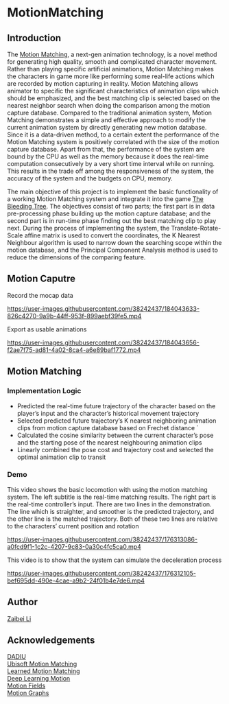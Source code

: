 # MotionMatching

## Introduction
The [Motion Matching](https://www.gameanim.com/2016/05/03/motion-matching-ubisofts-honor/), a next-gen animation technology, is a novel method for generating high quality, smooth and complicated character movement. Rather than playing specific artificial animations, Motion Matching makes the characters in game more like performing some real-life actions which are recorded by motion capturing in reality. Motion Matching allows animator to specific the significant characteristics of animation clips which should be emphasized, and the best matching clip is selected based on the nearest neighbor search when doing the comparison among the motion capture database. Compared to the traditional animation system, Motion Matching demonstrates a simple and effective approach to modify the current animation system by directly generating new motion database. Since it is a data-driven method, to a certain extent the performance of the Motion Matching system is positively correlated with the size of the motion capture database. Apart from that, the performance of the system are bound by the CPU as well as the memory because it does the real-time computation consecutively by a very short time interval while on running. This results in the trade off among the responsiveness of the system, the accuracy of the system and the budgets on CPU, memory.  

The main objective of this project is to implement the basic functionality of a working Motion Matching system and integrate it into the game [The Bleeding Tree](https://dadiu.itch.io/the-bleeding-tree). The objectives consist of two parts; the first part is in data pre-processing phase building up the motion capture database; and the second part is in run-time phase finding out the best matching clip to play next. During the process of implementing the system, the Translate-Rotate-Scale affine matrix is used to convert the coordinates, the K Nearest Neighbour algorithm is used to narrow down the searching scope within the motion database, and the Principal Component Analysis method is used to reduce the dimensions of the comparing feature.

## Motion Caputre
Record the mocap data


https://user-images.githubusercontent.com/38242437/184043633-826c4270-9a9b-44ff-953f-899aebf39fe5.mp4





Export as usable animations


https://user-images.githubusercontent.com/38242437/184043656-f2ae7f75-ad81-4a02-8ca4-a6e89baf1772.mp4



## Motion Matching
### Implementation Logic
- Predicted the real-time future trajectory of the character based on the player’s input and the character’s
historical movement trajectory
- Selected predicted future trajectory’s K nearest neighboring animation clips from motion capture database
based on Frechet distance ´
- Calculated the cosine similarity between the current character’s pose and the starting pose of the nearest
neighbouring animation clips
- Linearly combined the pose cost and trajectory cost and selected the optimal animation clip to transit

### Demo
This video shows the basic locomotion with using the motion matching system. The left subtitle is the real-time matching results. The right part is the real-time controller’s input. There are two lines in the demonstration. The line which is straighter, and smoother is the predicted trajectory, and the other line is the matched trajectory. Both of these two lines are relative to the characters’ current position and rotation

https://user-images.githubusercontent.com/38242437/176313086-a0fcd9f1-1c2c-4207-9c83-0a30c4fc5ca0.mp4

This video is to show that the system can simulate the deceleration process

https://user-images.githubusercontent.com/38242437/176312105-bef695dd-490e-4cae-a9b2-24f01b4e7de6.mp4

## Author
[Zaibei Li](https://www.linkedin.com/in/zaibei-eric-li/)

## Acknowledgements
[DADIU](http://www.dadiu.dk/bleedingtree)  
[Ubisoft Motion Matching](https://www.gameanim.com/2016/05/03/motion-matching-ubisofts-honor/)  
[Learned Motion Matching](https://montreal.ubisoft.com/en/introducing-learned-motion-matching/)  
[Deep Learning Motion](http://www.ipab.inf.ed.ac.uk/cgvu/deeplearningmotion.html)    
[Motion Fields](http://grail.cs.washington.edu/projects/motion-fields/)  
[Motion Graphs](https://research.cs.wisc.edu/graphics/Gallery/kovar.vol/MoGraphs/)  
